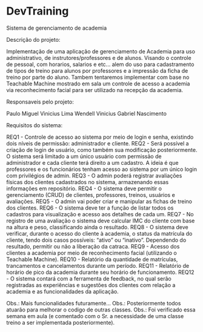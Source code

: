 # DevTraining
Sistema de gerenciamento de academia

Descrição do projeto:

Implementação de uma aplicação de gerenciamento de Academia para uso administrativo, de instrutores/professores e de alunos.
Visando o controle de pessoal, com horarios, salarios e etc... alem do uso para cadastramento de tipos de treino para alunos por professores e a impressão da ficha de treino por parte do aluno. Tambem tentaremos implementar com base no Teachable Machine mostrado em sala um controle de acesso a academia via reconhecimento facial para ser utilizado na recepção da academia.

Responsaveis pelo projeto:

Paulo Miguel
Vinicius Lima
Wendell Vinicius 
Gabriel Nascimento

Requisitos do sistema:

REQ1 - Controle de acesso ao sistema por meio de login e senha, existindo dois níveis de permissão: administrador e cliente.
REQ2 - Será possível a criação de login de usuário, como também sua modificação posteriormente. O sistema será limitado a um único usuário com permissão de administrador e cada cliente terá direito a um cadastro. A ideia é que professores e os funcionários tenham acesso ao sistema por um único login com privilégios de admin.
REQ3 - O admin poderá registrar avaliações físicas dos clientes cadastrados no sistema, armazenando essas informações em repositório.
REQ4 - O sistema deve permitir o gerenciamento (CRUD) de clientes, professores, treinos, usuários e avaliações.
REQ5 - O admin vai poder criar e manipular as fichas de treino dos clientes.
REQ6 - O sistema deve ter a função de listar todos os cadastros para visualização e acesso aos detalhes de cada um.
REQ7 - No registro de uma avaliação o sistema deve calcular IMC do cliente com base na altura e peso, classificando ainda o resultado.
REQ8 - O sistema deve verificar, durante o acesso do cliente à academia, o status da matrícula do cliente, tendo dois casos possíveis: “ativo” ou “inativo”. Dependendo do resultado, permitir ou não a liberação da catraca.
REQ9 - Acesso dos clientes a academia por meio de reconhecimento facial (utilizando o Teachable Machine).
REQ10 - Relatório da quantidade de matrículas, trancamentos e cancelamentos durante um período.
REQ11 - Relatório de horário de pico da academia durante seu horário de funcionamento.
REQ12 - O sistema contará com a ferramenta  de feedback, no qual serão registradas as experiências e sugestões dos clientes com relação a academia e as funcionalidades da aplicação.

Obs.: Mais funcionalidades futuramente…
Obs.: Posteriormente todos atuarão para melhorar o codigo de outras classes.
Obs.: Foi verificado essa semana em aula (e comentado com o Sr. a necessidade de uma classe treino a ser implementada posteriormente).


